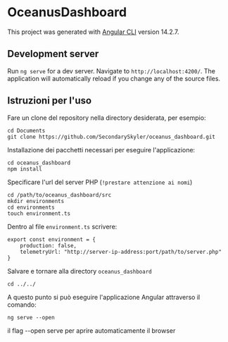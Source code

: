 # OceanusDashboard

This project was generated with [Angular CLI](https://github.com/angular/angular-cli) version 14.2.7.

## Development server

Run `ng serve` for a dev server. Navigate to `http://localhost:4200/`. The application will automatically reload if you change any of the source files.

## Istruzioni per l'uso
Fare un clone del repository nella directory desiderata, per esempio: <br />
```
cd Documents
git clone https://github.com/SecondarySkyler/oceanus_dashboard.git
```
Installazione dei pacchetti necessari per eseguire l'applicazione: <br />
```
cd oceanus_dashboard
npm install
```
Specificare l'url del server PHP (`!prestare attenzione ai nomi`)
```
cd /path/to/oceanus_dashboard/src
mkdir environments
cd environments
touch environment.ts
```
Dentro al file `environment.ts` scrivere:
```
export const environment = {
    production: false,
    telemetryUrl: "http://server-ip-address:port/path/to/server.php"
}
```
Salvare e tornare alla directory ``oceanus_dashboard``
```
cd ../../
```
A questo punto si può eseguire l'applicazione Angular attraverso il comando:
```
ng serve --open
```
il flag --open serve per aprire automaticamente il browser
